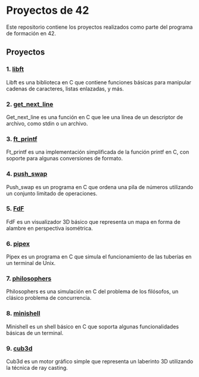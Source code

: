 # Proyectos de 42

Este repositorio contiene los proyectos realizados como parte del programa de formación en 42.

## Proyectos

### 1. [libft](./libft)
Libft es una biblioteca en C que contiene funciones básicas para manipular cadenas de caracteres, listas enlazadas, y más.

### 2. [get_next_line](./get_next_line)
Get_next_line es una función en C que lee una línea de un descriptor de archivo, como stdin o un archivo.

### 3. [ft_printf](./ft_printf)
Ft_printf es una implementación simplificada de la función printf en C, con soporte para algunas conversiones de formato.

### 4. [push_swap](./push_swap)
Push_swap es un programa en C que ordena una pila de números utilizando un conjunto limitado de operaciones.

### 5. [FdF](./FdF)
FdF es un visualizador 3D básico que representa un mapa en forma de alambre en perspectiva isométrica.

### 6. [pipex](./pipex)
Pipex es un programa en C que simula el funcionamiento de las tuberías en un terminal de Unix.

### 7. [philosophers](./philosophers)
Philosophers es una simulación en C del problema de los filósofos, un clásico problema de concurrencia.

### 8. [minishell](./minishell)
Minishell es un shell básico en C que soporta algunas funcionalidades básicas de un terminal.

### 9. [cub3d](./cub3d)
Cub3d es un motor gráfico simple que representa un laberinto 3D utilizando la técnica de ray casting.
